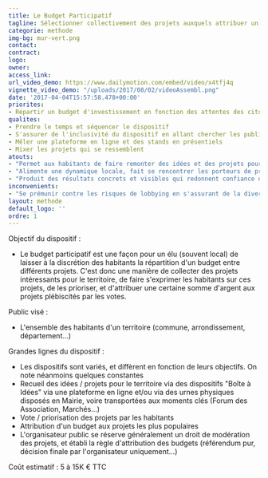 ```yaml
---
title: Le Budget Participatif
tagline: Sélectionner collectivement des projets auxquels attribuer un budget
categorie: methode
img-bg: mur-vert.png
contact:
contract:
logo:
owner:
access_link:
url_video_demo: https://www.dailymotion.com/embed/video/x4tfj4q
vignette_video_demo: "/uploads/2017/08/02/videoAssembl.png"
date: '2017-04-04T15:57:58.478+00:00'
priorites:
- Répartir un budget d'investissement en fonction des attentes des citoyens pour leur ville
qualites:
- Prendre le temps et séquencer le dispositif
- S'assurer de l'inclusivité du dispositif en allant chercher les publics éloignés
- Mêler une plateforme en ligne et des stands en présentiels
- Mixer les projets qui se ressemblent
atouts:
- "Permet aux habitants de faire remonter des idées et des projets pour leur territoire"
- "Alimente une dynamique locale, fait se rencontrer les porteurs de projets et les habitants"
- "Produit des résultats concrets et visibles qui redonnent confiance dans la participation"
inconvenients:
- "Se prémunir contre les risques de lobbying en s'assurant de la diversité des publics touchés et d'un nombre suffisant de participants"
layout: methode
default_logo: ''
ordre: 1
---
```


Objectif du dispositif :
* Le budget participatif est une façon pour un élu (souvent local) de laisser à la discrétion des habitants la répartition d'un budget entre différents projets. C'est donc une manière de collecter des projets intéressants pour le territoire, de faire s'exprimer les habitants sur ces projets, de les prioriser, et d'attribuer une certaine somme d'argent aux projets plébiscités par les votes.

Public visé :
* L'ensemble des habitants d'un territoire (commune, arrondissement, département...)
 
Grandes lignes du  dispositif : 
* Les dispositifs sont variés, et diffèrent en fonction de leurs objectifs. On note néanmoins quelques constantes
* Recueil des idées / projets pour le territoire via des dispositifs "Boîte à Idées" via une plateforme en ligne et/ou via des urnes physiques disposés en Mairie, voire transportées aux moments clés (Forum des Association, Marchés...)
* Vote / priorisation des projets par les habitants
* Attribution d'un budget aux projets les plus populaires
* L'organisateur public se réserve généralement un droit de modération des projets, et établi la règle d'attribution des budgets (référendum pur, décision finale par l'organisateur uniquement...)

Coût estimatif : 5 à 15K € TTC
